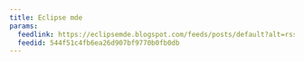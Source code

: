 ```yaml
---
title: Eclipse mde
params:
  feedlink: https://eclipsemde.blogspot.com/feeds/posts/default?alt=rss
  feedid: 544f51c4fb6ea26d907bf9770b0fb0db
---
```

